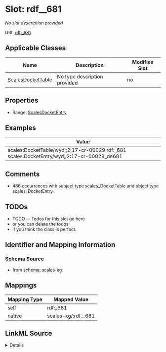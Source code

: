 

# Slot: rdf__681


_No slot description provided_





URI: [rdf:_681](http://www.w3.org/1999/02/22-rdf-syntax-ns#_681)



<!-- no inheritance hierarchy -->





## Applicable Classes

| Name | Description | Modifies Slot |
| --- | --- | --- |
| [ScalesDocketTable](../classes/ScalesDocketTable.md) | No type description provided |  no  |







## Properties

* Range: [ScalesDocketEntry](../classes/ScalesDocketEntry.md)






## Examples

| Value |
| --- |
| scales:DocketTable/wyd;;2:17-cr-00029 rdf:_681 scales:DocketEntry/wyd;;2:17-cr-00029_de681 |

## Comments

* 486 occurrences with subject type scales_DocketTable and object type scales_DocketEntry.

## TODOs

* TODO -- Todos for this slot go here
* or you can delete the todos
* if you think the class is perfect.

## Identifier and Mapping Information







### Schema Source


* from schema: scales-kg




## Mappings

| Mapping Type | Mapped Value |
| ---  | ---  |
| self | rdf:_681 |
| native | scales-kg/:rdf__681 |




## LinkML Source

<details>
```yaml
name: rdf__681
description: No slot description provided
todos:
- TODO -- Todos for this slot go here
- or you can delete the todos
- if you think the class is perfect.
comments:
- 486 occurrences with subject type scales_DocketTable and object type scales_DocketEntry.
examples:
- value: scales:DocketTable/wyd;;2:17-cr-00029 rdf:_681 scales:DocketEntry/wyd;;2:17-cr-00029_de681
from_schema: scales-kg
rank: 1000
slot_uri: rdf:_681
alias: rdf__681
domain_of:
- scales_DocketTable
range: scales_DocketEntry

```
</details>